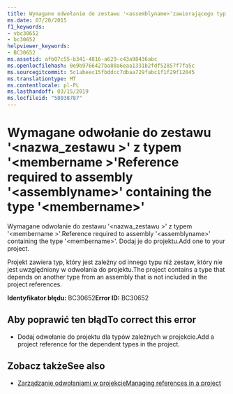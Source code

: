 ```yaml
---
title: Wymagane odwołanie do zestawu '<assemblyname>'zawierającego typ'<membername>'
ms.date: 07/20/2015
f1_keywords:
- vbc30652
- bc30652
helpviewer_keywords:
- BC30652
ms.assetid: afb07c55-b341-4816-a629-c43a98436abc
ms.openlocfilehash: 0e9b9766427ba80a6eaa1331b2fdf52857f7fa5c
ms.sourcegitcommit: 5c1abeec15fbddcc7dbaa729fabc1f1f29f12045
ms.translationtype: MT
ms.contentlocale: pl-PL
ms.lasthandoff: 03/15/2019
ms.locfileid: "58038787"
---
```

# <a name="reference-required-to-assembly-assemblyname-containing-the-type-membername"></a><span data-ttu-id="38aca-102">Wymagane odwołanie do zestawu '\<nazwa_zestawu >' z typem '\<membername >'</span><span class="sxs-lookup"><span data-stu-id="38aca-102">Reference required to assembly '\<assemblyname>' containing the type '\<membername>'</span></span>
<span data-ttu-id="38aca-103">Wymagane odwołanie do zestawu '\<nazwa_zestawu >' z typem '\<membername >'.</span><span class="sxs-lookup"><span data-stu-id="38aca-103">Reference required to assembly '\<assemblyname>' containing the type '\<membername>'.</span></span> <span data-ttu-id="38aca-104">Dodaj je do projektu.</span><span class="sxs-lookup"><span data-stu-id="38aca-104">Add one to your project.</span></span>  
  
 <span data-ttu-id="38aca-105">Projekt zawiera typ, który jest zależny od innego typu niż zestaw, który nie jest uwzględniony w odwołania do projektu.</span><span class="sxs-lookup"><span data-stu-id="38aca-105">The project contains a type that depends on another type from an assembly that is not included in the project references.</span></span>  
  
 <span data-ttu-id="38aca-106">**Identyfikator błędu:** BC30652</span><span class="sxs-lookup"><span data-stu-id="38aca-106">**Error ID:** BC30652</span></span>  
  
## <a name="to-correct-this-error"></a><span data-ttu-id="38aca-107">Aby poprawić ten błąd</span><span class="sxs-lookup"><span data-stu-id="38aca-107">To correct this error</span></span>  
  
-   <span data-ttu-id="38aca-108">Dodaj odwołanie do projektu dla typów zależnych w projekcie.</span><span class="sxs-lookup"><span data-stu-id="38aca-108">Add a project reference for the dependent types in the project.</span></span>  
  
## <a name="see-also"></a><span data-ttu-id="38aca-109">Zobacz także</span><span class="sxs-lookup"><span data-stu-id="38aca-109">See also</span></span>

- [<span data-ttu-id="38aca-110">Zarządzanie odwołaniami w projekcie</span><span class="sxs-lookup"><span data-stu-id="38aca-110">Managing references in a project</span></span>](/visualstudio/ide/managing-references-in-a-project)
